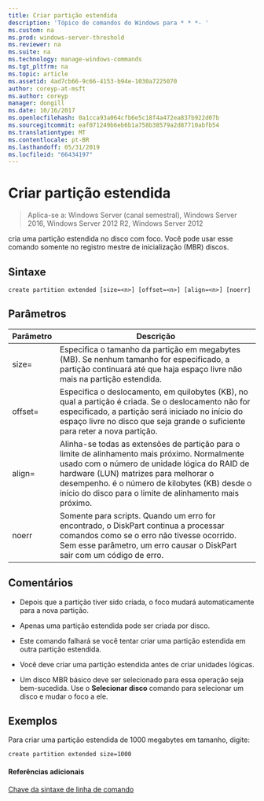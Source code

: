 ```yaml
---
title: Criar partição estendida
description: 'Tópico de comandos do Windows para * * *- '
ms.custom: na
ms.prod: windows-server-threshold
ms.reviewer: na
ms.suite: na
ms.technology: manage-windows-commands
ms.tgt_pltfrm: na
ms.topic: article
ms.assetid: 4ad7cb66-9c66-4153-b94e-1030a7225070
author: coreyp-at-msft
ms.author: coreyp
manager: dongill
ms.date: 10/16/2017
ms.openlocfilehash: 0a1cca93a064cfb6e5c18f4a472ea837b922d07b
ms.sourcegitcommit: eaf071249b6eb6b1a758b38579a2d87710abfb54
ms.translationtype: MT
ms.contentlocale: pt-BR
ms.lasthandoff: 05/31/2019
ms.locfileid: "66434197"
---
```

# <a name="create-partition-extended"></a>Criar partição estendida

>Aplica-se a: Windows Server (canal semestral), Windows Server 2016, Windows Server 2012 R2, Windows Server 2012

cria uma partição estendida no disco com foco. Você pode usar esse comando somente no registro mestre de inicialização \(MBR\) discos.  
  
  
  
## <a name="syntax"></a>Sintaxe  
  
```  
create partition extended [size=<n>] [offset=<n>] [align=<n>] [noerr]  
```  
  
## <a name="parameters"></a>Parâmetros  
  
|  Parâmetro  |                                                                                                                             Descrição                                                                                                                              |
|-------------|----------------------------------------------------------------------------------------------------------------------------------------------------------------------------------------------------------------------------------------------------------------------|
|  size\=<n>  |                                                  Especifica o tamanho da partição em megabytes \(MB\). Se nenhum tamanho for especificado, a partição continuará até que haja espaço livre não mais na partição estendida.                                                  |
| offset\=<n> |                     Especifica o deslocamento, em quilobytes \(KB\), no qual a partição é criada. Se o deslocamento não for especificado, a partição será iniciado no início do espaço livre no disco que seja grande o suficiente para reter a nova partição.                      |
| align\=<n>  | Alinha-se todas as extensões de partição para o limite de alinhamento mais próximo. Normalmente usado com o número de unidade lógica do RAID de hardware \(LUN\) matrizes para melhorar o desempenho. <n> é o número de kilobytes \(KB\) desde o início do disco para o limite de alinhamento mais próximo. |
|    noerr    |                                 Somente para scripts. Quando um erro for encontrado, o DiskPart continua a processar comandos como se o erro não tivesse ocorrido. Sem esse parâmetro, um erro causar o DiskPart sair com um código de erro.                                 |
  
## <a name="remarks"></a>Comentários  
  
-   Depois que a partição tiver sido criada, o foco mudará automaticamente para a nova partição.  
  
-   Apenas uma partição estendida pode ser criada por disco.  
  
-   Este comando falhará se você tentar criar uma partição estendida em outra partição estendida.  
  
-   Você deve criar uma partição estendida antes de criar unidades lógicas.  
  
-   Um disco MBR básico deve ser selecionado para essa operação seja bem-sucedida. Use o **Selecionar disco** comando para selecionar um disco e mudar o foco a ele.  
  
## <a name="BKMK_examples"></a>Exemplos  
Para criar uma partição estendida de 1000 megabytes em tamanho, digite:  
  
```  
create partition extended size=1000  
```  
  
#### <a name="additional-references"></a>Referências adicionais  
[Chave da sintaxe de linha de comando](command-line-syntax-key.md)  
  

  

